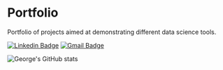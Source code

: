 # Portfolio
Portfolio of projects aimed at demonstrating different data science tools.

[![Linkedin Badge](https://img.shields.io/badge/-George_Purtell-blue?style=flat-square&logo=Linkedin&logoColor=white&link=https://www.linkedin.com/in/georgepurtell//)](https://www.linkedin.com/in/georgepurtell/) [![Gmail Badge](https://img.shields.io/badge/-georgepurtell@gmail.com-c14438?style=flat-square&logo=Gmail&logoColor=white&link=mailto:ishagupta2103@gmail.com)](mailto:georgepurtell@gmail.com)

![George's GitHub stats](https://github-readme-stats.vercel.app/api?username=georgepurtell&show_icons=true&theme=dark&show_owner=True)
